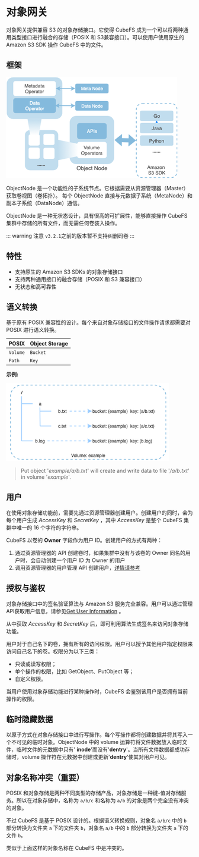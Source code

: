 # 对象网关

对象网关提供兼容 S3 的对象存储接口。它使得 CubeFS 成为一个可以将两种通用类型接口进行融合的存储（POSIX 和 S3兼容接口）。可以使用户使用原生的 Amazon S3 SDK 操作 CubeFS 中的文件。

## 框架

![image](./pic/cfs-object-subsystem-structure.png)

ObjectNode 是一个功能性的子系统节点。它根据需要从资源管理器（Master）获取卷视图（卷拓扑）。 每个 ObjectNode 直接与元数据子系统（MetaNode）和副本子系统（DataNode）通信。

ObjectNode 是一种无状态设计，具有很高的可扩展性，能够直接操作 CubeFS 集群中存储的所有文件，而无需任何卷装入操作。

::: warning 注意
`v3.2.1`之前的版本暂不支持纠删码卷
:::

## 特性

- 支持原生的 Amazon S3 SDKs 的对象存储接口
- 支持两种通用接口的融合存储（POSIX 和 S3 兼容接口）
- 无状态和高可靠性

## 语义转换

基于原有 POSIX 兼容性的设计。每个来自对象存储接口的文件操作请求都需要对 POSIX 进行语义转换。

| POSIX    | Object Storage |
|----------|----------------|
| `Volume` | `Bucket`       |
| `Path`   | `Key`          |

**示例:**

![image](./pic/cfs-object-subsystem-semantic.png)

> Put object \'*example/a/b.txt*\' will create and write data to file
> \'*/a/b.txt*\' in volume \'*example*\'.

## 用户

在使用对象存储功能前，需要先通过资源管理器创建用户。创建用户的同时，会为每个用户生成 *AccessKey* 和 *SecretKey* ，其中 *AccessKey* 是整个 CubeFS 集群中唯一的 16 个字符的字符串。

CubeFS 以卷的 **Owner** 字段作为用户 ID。创建用户的方式有两种：

1. 通过资源管理器的 API 创建卷时，如果集群中没有与该卷的 Owner 同名的用户时，会自动创建一个用户 ID 为 Owner 的用户
2. 调用资源管理器的用户管理 API 创建用户，[详情请参考](../dev-guide/admin-api/master/user.md)

## 授权与鉴权

对象存储接口中的签名验证算法与 Amazon S3 服务完全兼容。用户可以通过管理API获取用户信息，请参见[Get User Information](../dev-guide/admin-api/master/user.md) 。

从中获取 *AccessKey* 和 *SecretKey* 后，即可利用算法生成签名来访问对象存储功能。

用户对于自己名下的卷，拥有所有的访问权限。用户可以授予其他用户指定权限来访问自己名下的卷。权限分为以下三类：

- 只读或读写权限；
- 单个操作的权限，比如 GetObject、PutObject 等；
- 自定义权限。

当用户使用对象存储功能进行某种操作时，CubeFS 会鉴别该用户是否拥有当前操作的权限。

## 临时隐藏数据

以原子方式在对象存储接口中进行写操作。每个写操作都将创建数据并将其写入一个不可见的临时对象。ObjectNode 中的 volume 运算符将文件数据放入临时文件，临时文件的元数据中只有'
**inode**'而没有'**dentry**'。当所有文件数据都成功存储时，volume 操作符在元数据中创建或更新'**dentry**'使其对用户可见。

## 对象名称冲突（重要）

POSIX 和对象存储是两种不同类型的存储产品，对象存储是一种键-值对存储服务。所以在对象存储中，名称为 `a/b/c` 和名称为 `a/b` 的对象是两个完全没有冲突的对象。

不过 CubeFS 是基于 POSIX 设计的。根据语义转换规则，对象名 `a/b/c` 中的 `b` 部分转换为文件夹 `a` 下的文件夹 `b`，对象名 `a/b` 中的 `b` 部分转换为文件夹 `a` 下的文件 `b`。

类似于上面这样的对象名称在 CubeFS 中是冲突的。
